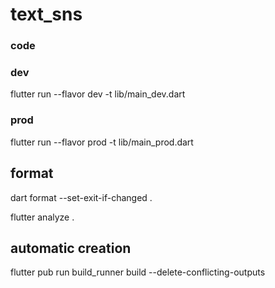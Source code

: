 # text_sns

### code

### dev
flutter run --flavor dev -t lib/main_dev.dart

### prod
flutter run --flavor prod -t lib/main_prod.dart

## format
dart format --set-exit-if-changed .

flutter analyze .

## automatic creation
flutter pub run build_runner build --delete-conflicting-outputs

